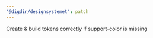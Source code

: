 ```yaml
---
"@digdir/designsystemet": patch
---
```


Create & build tokens correctly if support-color is missing
